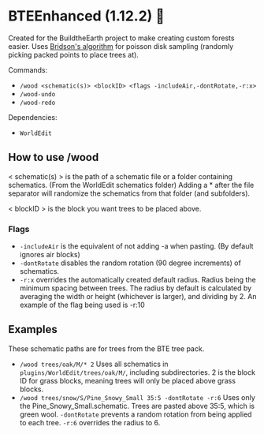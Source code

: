 # BTEEnhanced (1.12.2) 🍝

Created for the BuildtheEarth project to make creating custom forests easier. Uses [Bridson's algorithm](https://sighack.com/post/poisson-disk-sampling-bridsons-algorithm) for poisson disk sampling (randomly picking packed points to place trees at).

Commands:
- `/wood <schematic(s)> <blockID> <flags -includeAir,-dontRotate,-r:x>`
- `/wood-undo`
- `/wood-redo`

Dependencies:
- `WorldEdit`

## How to use /wood
< schematic(s) > is the path of a schematic file or a folder containing schematics. (From the WorldEdit schematics folder)
Adding a * after the file separator will randomize the schematics from that folder (and subfolders).

< blockID > is the block you want trees to be placed above.

### Flags
- `-includeAir` is the equivalent of not adding -a when pasting. (By default ignores air blocks)
- `-dontRotate` disables the random rotation (90 degree increments) of schematics.
- `-r:x` overrides the automatically created default radius. Radius being the minimum spacing between trees. The radius by default is calculated by averaging the width or height (whichever is larger), and dividing by 2. An example of the flag being used is -r:10

## Examples
These schematic paths are for trees from the BTE tree pack.
- `/wood trees/oak/M/* 2` Uses all schematics in `plugins/WorldEdit/trees/oak/M/`, including subdirectories. 2 is the block ID for grass blocks, meaning trees will only be placed above grass blocks.
- `/wood trees/snow/S/Pine_Snowy_Small 35:5 -dontRotate -r:6` Uses only the Pine_Snowy_Small.schematic. Trees are pasted above 35:5, which is green wool. `-dontRotate` prevents a random rotation from being applied to each tree. `-r:6` overrides the radius to 6.